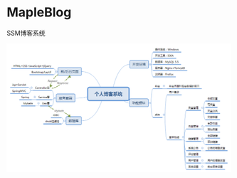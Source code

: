 # MapleBlog
SSM博客系统

![](https://raw.githubusercontent.com/wjw0315/blog_gitalk/master/MapleBlog.png)
